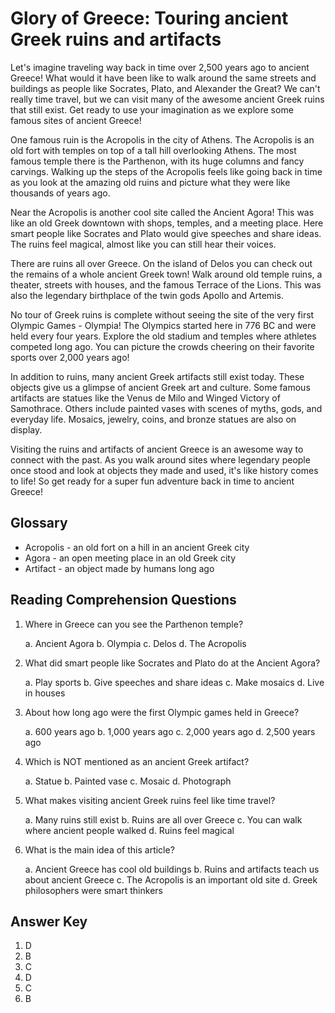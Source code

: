 # Glory of Greece: Touring ancient Greek ruins and artifacts

Let's imagine traveling way back in time over 2,500 years ago to ancient Greece! What would it have been like to walk around the same streets and buildings as people like Socrates, Plato, and Alexander the Great? We can't really time travel, but we can visit many of the awesome ancient Greek ruins that still exist. Get ready to use your imagination as we explore some famous sites of ancient Greece!

One famous ruin is the Acropolis in the city of Athens. The Acropolis is an old fort with temples on top of a tall hill overlooking Athens. The most famous temple there is the Parthenon, with its huge columns and fancy carvings. Walking up the steps of the Acropolis feels like going back in time as you look at the amazing old ruins and picture what they were like thousands of years ago.

Near the Acropolis is another cool site called the Ancient Agora! This was like an old Greek downtown with shops, temples, and a meeting place. Here smart people like Socrates and Plato would give speeches and share ideas. The ruins feel magical, almost like you can still hear their voices.

There are ruins all over Greece. On the island of Delos you can check out the remains of a whole ancient Greek town! Walk around old temple ruins, a theater, streets with houses, and the famous Terrace of the Lions. This was also the legendary birthplace of the twin gods Apollo and Artemis.

No tour of Greek ruins is complete without seeing the site of the very first Olympic Games - Olympia! The Olympics started here in 776 BC and were held every four years. Explore the old stadium and temples where athletes competed long ago. You can picture the crowds cheering on their favorite sports over 2,000 years ago!

In addition to ruins, many ancient Greek artifacts still exist today. These objects give us a glimpse of ancient Greek art and culture. Some famous artifacts are statues like the Venus de Milo and Winged Victory of Samothrace. Others include painted vases with scenes of myths, gods, and everyday life. Mosaics, jewelry, coins, and bronze statues are also on display.

Visiting the ruins and artifacts of ancient Greece is an awesome way to connect with the past. As you walk around sites where legendary people once stood and look at objects they made and used, it's like history comes to life! So get ready for a super fun adventure back in time to ancient Greece!

## Glossary

- Acropolis - an old fort on a hill in an ancient Greek city
- Agora - an open meeting place in an old Greek city
- Artifact - an object made by humans long ago

## Reading Comprehension Questions

1. Where in Greece can you see the Parthenon temple?

   a. Ancient Agora
   b. Olympia
   c. Delos
   d. The Acropolis

2. What did smart people like Socrates and Plato do at the Ancient Agora?

   a. Play sports
   b. Give speeches and share ideas
   c. Make mosaics
   d. Live in houses

3. About how long ago were the first Olympic games held in Greece?

   a. 600 years ago
   b. 1,000 years ago
   c. 2,000 years ago
   d. 2,500 years ago

4. Which is NOT mentioned as an ancient Greek artifact?

   a. Statue
   b. Painted vase
   c. Mosaic
   d. Photograph

5. What makes visiting ancient Greek ruins feel like time travel?

   a. Many ruins still exist
   b. Ruins are all over Greece
   c. You can walk where ancient people walked
   d. Ruins feel magical

6. What is the main idea of this article?

   a. Ancient Greece has cool old buildings
   b. Ruins and artifacts teach us about ancient Greece
   c. The Acropolis is an important old site
   d. Greek philosophers were smart thinkers

## Answer Key

1. D
2. B
3. C  
4. D
5. C
6. B
